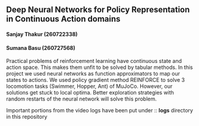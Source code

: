 ## Deep Neural Networks for Policy Representation in Continuous Action domains


#### Sanjay Thakur (260722338)
#### Sumana Basu (260727568)


Practical problems of reinforcement learning have continuous state and action space. This makes them unfit to be solved by tabular methods. In this project we used neural networks as function approximators to map our states to actions. We used policy gradient method REINFORCE to solve 3 locomotion tasks (Swimmer, Hopper, Ant) of MuJoCo. However, our solutions get stuck to local optima. Better exploration strategies with random restarts of the neural network will solve this problem.

Important portions from the video logs have been put under :: **logs** directory in this repository
